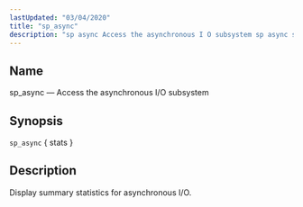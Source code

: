 ```yaml
---
lastUpdated: "03/04/2020"
title: "sp_async"
description: "sp async Access the asynchronous I O subsystem sp async stats Display summary statistics for asynchronous I O..."
---
```


<a name="console_commands.sp_async"></a> 
## Name

sp_async — Access the asynchronous I/O subsystem

## Synopsis

`sp_async` { stats }

<a name="idp16370432"></a> 
## Description

Display summary statistics for asynchronous I/O.